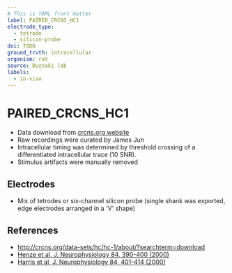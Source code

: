 ```yaml
---
# This is YAML front matter
label: PAIRED_CRCNS_HC1
electrode_type:
  - tetrode
  - silicon-probe
doi: TODO
ground_truth: intracellular
organism: rat
source: Buzsaki lab
labels:
  - in-vivo
---
```


# PAIRED_CRCNS_HC1
- Data download from [crcns.org website](http://crcns.org/data-sets/hc/hc-1/about/?searchterm=download)
- Raw recordings were curated by James Jun 
- Intracellular timing was determined by threshold crossing of a differentiated intracellular trace (10 SNR).
- Stimulus artifacts were manually removed 

## Electrodes
- Mix of tetrodes or six-channel silicon probe (single shank was exported, edge electrodes arranged in a 'V' shape)

## References
- http://crcns.org/data-sets/hc/hc-1/about/?searchterm=download
- [Henze et al, J. Neurophysiology 84, 390-400 (2000)](http://www.ncbi.nlm.nih.gov/pubmed/10899213)
- [Harris et al, J. Neurophysiology 84, 401-414 (2000)](http://www.ncbi.nlm.nih.gov/pubmed/10899214)